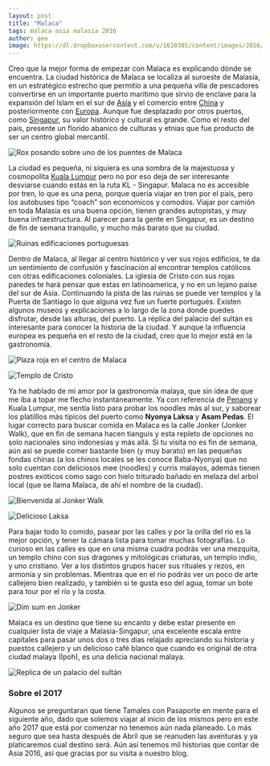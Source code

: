 ```yaml
---
layout: post
title: "Malaca"
tags: malaca asia malasia 2016
author: geo
image: https://dl.dropboxusercontent.com/u/1610385/content/images/2016/12/IMG_9416.JPG
---
```


Creo que la mejor forma de empezar con Malaca es explicando dónde se encuentra. La ciudad histórica de Malaca se localiza al suroeste de Malasia, en un estratégico estrecho que permitio a una pequeña villa de pescadores convertirse en un importante puerto marítimo que sirvio de enclave para la expansión del Islam en el sur de [Asia](/tag/asia) y el comercio entre [China](/tag/china) y posteriormente con [Europa](/tag/europa). Aunque fue desplazado por otros puertos, como [Singapur](/tag/singapur), su valor histórico y cultural es grande. Como el resto del país, presente un florido abanico de culturas y etnias que fue producto de ser un centro global mercantil.

![Rox posando sobre uno de los puentes de Malaca](https://dl.dropboxusercontent.com/u/1610385/content/images/2016/12/IMG_9342.JPG)

La ciudad es pequeña, ni siquiera es una sombra de la majestuosa y cosmopolita [Kuala Lumpur](/tag/kuala-lumpur) pero no por eso deja de ser interesante desviarse cuando estás en la ruta KL - Singapur. Malaca no es accesible por tren, lo que es una pena, porque quería viajar en tren por el país, pero los autobuses tipo “coach” son economicos y comodos. Viajar por camión en toda Malasia es una buena opción, tienen grandes autopistas, y muy buena infraestructura. Al parecer para la gente en Singapur, es un destino de fin de semana tranquilo, y mucho más barato que su ciudad.

![Ruinas edificaciones portuguesas](https://dl.dropboxusercontent.com/u/1610385/content/images/2016/12/IMG_9375.JPG)

Dentro de Malaca, al llegar al centro histórico y ver sus rojos edificios, te da un sentimiento de confusión y fascinación al encontrar templos católicos con otras edificaciones coloniales. La iglesia de Cristo con sus rojas paredes te hará pensar que estas en latinoamerica, y no en un lejano paíse del sur de Asia. Continuando la pista de las ruinas se puede ver templos y la Puerta de Santiago lo que alguna vez fue un fuerte portugués. Existen algunos museos y explicaciones a lo largo de la zona donde puedes disfrutar, desde las alturas, del puerto. La réplica del palacio del sultán es interesante para conocer la historia de la ciudad. Y aunque la influencia europea es pequeña en el resto de la ciudad, creo que lo mejor está en la gastronomía.

![Plaza roja en el centro de Malaca](https://dl.dropboxusercontent.com/u/1610385/content/images/2016/12/IMG_9353.JPG)

![Templo de Cristo](https://dl.dropboxusercontent.com/u/1610385/content/images/2016/12/IMG_9351.JPG)

Ya he hablado de mi amor por la gastronomía malaya, que sin idea de que me iba a topar me flecho instantáneamente. Ya con referencia de [Penang](/tag/penang) y Kuala Lumpur, me sentía listo para probar los noodles más al sur, y saborear los platilllos más típicos del puerto como **Nyonya Laksa** y **Asam Pedas**. El lugar correcto para buscar comida en Malaca es la calle Jonker (Jonker Walk), que en fin de semana hacen tianguis y esta repleto de opciones no solo nacionales sino indonesias y más allá. Si tu visita no es fin de semana, aún así se puede comer bastante bien (y muy barato) en las pequeñas fondas chinas (a los chinos locales se les conoce Baba-Nyonya) que no solo cuentan con deliciosos mee (noodles) y curris malayos, además tienen postres exóticos como sago con hielo triturado bañado en melaza del arbol local (que se llama Malaca, de ahí el nombre de la ciudad).

![Bienvenida al Jonker Walk](https://dl.dropboxusercontent.com/u/1610385/content/images/2016/12/IMG_9257.JPG)

![Delicioso Laksa](https://dl.dropboxusercontent.com/u/1610385/content/images/2016/12/IMG_9442.JPG)

Para bajar todo lo comido, pasear por las calles y por la orilla del río es la mejor opción, y tener la cámara lista para tomar muchas fotografías. Lo curioso en las calles es que en una misma cuadra podrás ver una mezquita, un templo chino con sus dragones y mitológicas criaturas, un templo indio, y uno cristiano. Ver a los distintos grupos hacer sus rituales y rezos, en armonía y sin problemas. Mientras que en el río podrás ver un poco de arte callejero bien realizado, y también si te gusta eso del agua, tomar un bote para tour por el río y la costa. 

![Dim sum en Jonker](https://dl.dropboxusercontent.com/u/1610385/content/images/2016/12/IMG_9270.JPG)

Malaca es un destino que tiene su encanto y debe estar presente en cualquier lista de viaje a Malasia-Singapur, una excelente escala entre capitales para pasar unos dos o tres días relajado apreciando su historia y puestos callejero y un delicioso café blanco que cuando es original de otra ciudad malaya (Ipoh), es una delicia nacional malaya.

![Replica de un palacio del sultán](https://dl.dropboxusercontent.com/u/1610385/content/images/2016/12/IMG_9403.JPG)

### Sobre el 2017

Algunos se preguntaran que tiene Tamales con Pasaporte en mente para el siguiente año, dado que solemos viajar al inicio de los mismos pero en este año 2017 que está por comenzar no tenemos aún nada planeado. Lo más seguro que sea hasta después de Abril que se reanuden las aventuras y ya platicaremos cual destino será. Aún así tenemos mil historias que contar de Asia 2016, así que gracias por su visita a nuestro blog.
